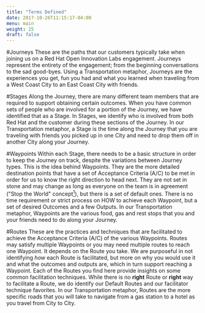 ```yaml
---
title: "Terms Defined"
date: 2017-10-26T11:15:17-04:00
menu: main
weight: 25
draft: false
---
```


#Journeys
  These are the paths that our customers typically take when joining us on a Red Hat Open Innovation Labs engagement. Journeys represent the entirety of the engagement; from the beginning conversations to the sad good-byes. Using a Transportation metaphor, Journeys are the experiences you get, fun you had and what you learned when traveling from a West Coast City to an East Coast City with friends.

#Stages
  Along the Journey, there are many different team members that are required to support obtaining certain outcomes. When you have common sets of people who are involved for a portion of the Journey, we have identified that as a Stage. In Stages, we identify who is involved from both Red Hat and the customer during these sections of the Journey. In our Transportation metaphor, a Stage is the time along the Journey that you are traveling with friends you picked up in one City and need to drop them off in another City along your Journey.

#Waypoints
  Within each Stage, there needs to be a basic structure in order to keep the Journey on track, despite the variations between Journey types. This is the idea behind Waypoints. They are the more detailed destination points that have a set of Acceptance Criteria (A/C) to be met in order for us to know the right direction to head next. They are not set in stone and may change as long as everyone on the team is in agreement ("Stop the World" concept[<sup>1</sup>](<need to add a link to this once created>)), but there is a set of default ones. There is no time requirement or strict process on HOW to achieve each Waypoint, but a set of desired Outcomes and a few Outputs. In our Transportation metaphor, Waypoints are the various food, gas and rest stops that you and your friends need to do along your Journey.

#Routes
  These are the practices and techniques that are facilitated to achieve the Acceptance Criteria (A/C) of the various Waypoints. Routes may satisfy multiple Waypoints or you may need multiple routes to reach one Waypoint. It depends on the Route you take. We are purposeful in not identifying *how* each Route is facilitated, but more on why you would use it and what the outcomes and outputs are, which in turn support reaching a Waypoint. Each of the Routes you find here provide insights on some common facilitation techniques. While there is no **right** Route or **right** way to facilitate a Route, we do identify our Default Routes and our facilitator technique favorites. In our Transportation metaphor, Routes are the more specific roads that you will take to navigate from a gas station to a hotel as you travel from City to City.

